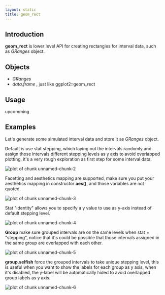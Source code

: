 ```yaml
---
layout: static
title: geom_rect
---
```





## Introduction
**geom_rect** is lower level API for creating rectangles for interval data,
such as *GRanges* object.

## Objects
  * *GRanges*
  * *data.frame* , just like ggplot2::geom_rect
## Usage
  upcomming
  
## Examples

Let's generate some simulated interval data and store it as *GRanges* object.




Default is use stat stepping, which laying out the intervals randomly and assign
those intervals different stepping levels as y axis to avoid overlapped
plotting, it's a very rough exploration as first step for some interval data.

![plot of chunk unnamed-chunk-2](http://i.imgur.com/nEe4h.png) 


Facetting and aesthetics mapping are supported, make sure you put your
aesthetics mapping in constructor **aes()**, and those variables are not quoted.

![plot of chunk unnamed-chunk-3](http://i.imgur.com/xiSXY.png) 


Stat "identity" allows you to specify a y value to use as y-axis instead of
default stepping level.

![plot of chunk unnamed-chunk-4](http://i.imgur.com/sPoUi.png) 


**Group** make sure grouped intervals are on the same levels when stat =
"stepping",  notice that it's could be possible that those
intervals assigned in the same group are overlapped with each other.

![plot of chunk unnamed-chunk-5](http://i.imgur.com/ivMRG.png) 


**group.selfish** force the grouped intervals to take unique stepping level,
  this is useful when you want to show the labels for each group as y axis, when
  it's disabled, the y-label will be automatically hided to avoid overlapped
  group labels as y axis.

![plot of chunk unnamed-chunk-6](http://i.imgur.com/yXDNr.png) 


